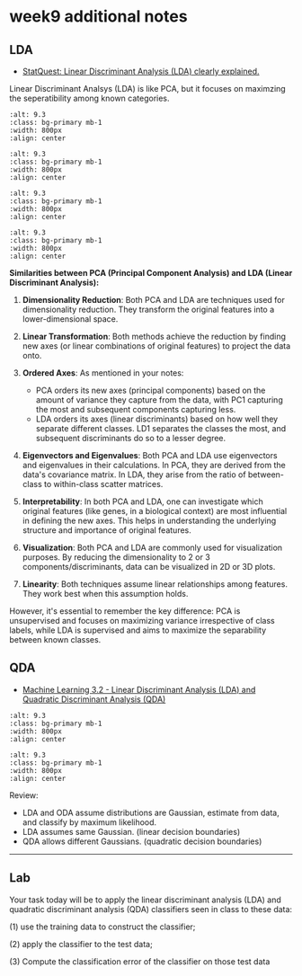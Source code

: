 # week9 additional notes


## LDA

- [StatQuest: Linear Discriminant Analysis (LDA) clearly explained.](https://www.youtube.com/watch?v=azXCzI57Yfc)

Linear Discriminant Analsys (LDA) is like PCA, but it focuses on maximzing the seperatibility among known categories.

```{image} ./images/lda1.png
:alt: 9.3
:class: bg-primary mb-1
:width: 800px
:align: center
```
```{image} ./images/lda2.png
:alt: 9.3
:class: bg-primary mb-1
:width: 800px
:align: center
```
```{image} ./images/lda3.png
:alt: 9.3
:class: bg-primary mb-1
:width: 800px
:align: center
```

```{image} ./images/lda4.png
:alt: 9.3
:class: bg-primary mb-1
:width: 800px
:align: center
```

**Similarities between PCA (Principal Component Analysis) and LDA (Linear Discriminant Analysis):**

1. **Dimensionality Reduction**: Both PCA and LDA are techniques used for dimensionality reduction. They transform the original features into a lower-dimensional space.

2. **Linear Transformation**: Both methods achieve the reduction by finding new axes (or linear combinations of original features) to project the data onto.

3. **Ordered Axes**: As mentioned in your notes:
   - PCA orders its new axes (principal components) based on the amount of variance they capture from the data, with PC1 capturing the most and subsequent components capturing less.
   - LDA orders its axes (linear discriminants) based on how well they separate different classes. LD1 separates the classes the most, and subsequent discriminants do so to a lesser degree.

4. **Eigenvectors and Eigenvalues**: Both PCA and LDA use eigenvectors and eigenvalues in their calculations. In PCA, they are derived from the data's covariance matrix. In LDA, they arise from the ratio of between-class to within-class scatter matrices.

5. **Interpretability**: In both PCA and LDA, one can investigate which original features (like genes, in a biological context) are most influential in defining the new axes. This helps in understanding the underlying structure and importance of original features.

6. **Visualization**: Both PCA and LDA are commonly used for visualization purposes. By reducing the dimensionality to 2 or 3 components/discriminants, data can be visualized in 2D or 3D plots.

7. **Linearity**: Both techniques assume linear relationships among features. They work best when this assumption holds.

However, it's essential to remember the key difference: PCA is unsupervised and focuses on maximizing variance irrespective of class labels, while LDA is supervised and aims to maximize the separability between known classes.

## QDA

- [Machine Learning 3.2 - Linear Discriminant Analysis (LDA) and Quadratic Discriminant Analysis (QDA)](https://www.youtube.com/watch?v=IMfLXEOksGc)

```{image} ./images/qda1.png
:alt: 9.3
:class: bg-primary mb-1
:width: 800px
:align: center
```
```{image} ./images/qda2.png
:alt: 9.3
:class: bg-primary mb-1
:width: 800px
:align: center
```

Review:

- LDA and ODA assume distributions are Gaussian, estimate from data, and classify by maximum likelihood.
- LDA assumes same Gaussian. (linear decision boundaries)
- QDA allows different Gaussians. (quadratic decision boundaries)

---

## Lab
Your task today will be to apply the linear discriminant analysis (LDA) and quadratic discriminant analysis (QDA) classifiers seen in class to these data: 

(1) use the training data to construct the classifier; 

(2) apply the classifier to the test data; 

(3) Compute the classification error of the classifier on those test data